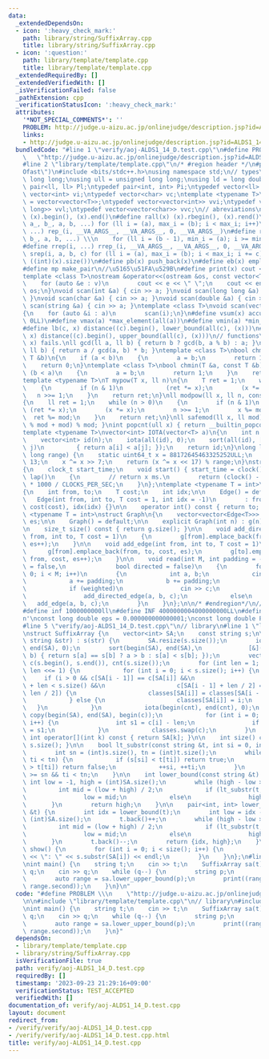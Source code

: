 ```yaml
---
data:
  _extendedDependsOn:
  - icon: ':heavy_check_mark:'
    path: library/string/SuffixArray.cpp
    title: library/string/SuffixArray.cpp
  - icon: ':question:'
    path: library/template/template.cpp
    title: library/template/template.cpp
  _extendedRequiredBy: []
  _extendedVerifiedWith: []
  _isVerificationFailed: false
  _pathExtension: cpp
  _verificationStatusIcon: ':heavy_check_mark:'
  attributes:
    '*NOT_SPECIAL_COMMENTS*': ''
    PROBLEM: http://judge.u-aizu.ac.jp/onlinejudge/description.jsp?id=ALDS1_14_D
    links:
    - http://judge.u-aizu.ac.jp/onlinejudge/description.jsp?id=ALDS1_14_D
  bundledCode: "#line 1 \"verify/aoj-ALDS1_14_D.test.cpp\"\n#define PROBLEM \\\n \
    \   \"http://judge.u-aizu.ac.jp/onlinejudge/description.jsp?id=ALDS1_14_D\"\n\n\
    #line 2 \"library/template/template.cpp\"\n/* #region header */\n#pragma GCC optimize(\"\
    Ofast\")\n#include <bits/stdc++.h>\nusing namespace std;\n// types\nusing ll =\
    \ long long;\nusing ull = unsigned long long;\nusing ld = long double;\ntypedef\
    \ pair<ll, ll> Pl;\ntypedef pair<int, int> Pi;\ntypedef vector<ll> vl;\ntypedef\
    \ vector<int> vi;\ntypedef vector<char> vc;\ntemplate <typename T>\nusing mat\
    \ = vector<vector<T>>;\ntypedef vector<vector<int>> vvi;\ntypedef vector<vector<long\
    \ long>> vvl;\ntypedef vector<vector<char>> vvc;\n// abreviations\n#define all(x)\
    \ (x).begin(), (x).end()\n#define rall(x) (x).rbegin(), (x).rend()\n#define rep_(i,\
    \ a_, b_, a, b, ...) for (ll i = (a), max_i = (b); i < max_i; i++)\n#define rep(i,\
    \ ...) rep_(i, __VA_ARGS__, __VA_ARGS__, 0, __VA_ARGS__)\n#define rrep_(i, a_,\
    \ b_, a, b, ...) \\\n    for (ll i = (b - 1), min_i = (a); i >= min_i; i--)\n\
    #define rrep(i, ...) rrep_(i, __VA_ARGS__, __VA_ARGS__, 0, __VA_ARGS__)\n#define\
    \ srep(i, a, b, c) for (ll i = (a), max_i = (b); i < max_i; i += c)\n#define SZ(x)\
    \ ((int)(x).size())\n#define pb(x) push_back(x)\n#define eb(x) emplace_back(x)\n\
    #define mp make_pair\n//\u5165\u51FA\u529B\n#define print(x) cout << x << endl\n\
    template <class T>\nostream &operator<<(ostream &os, const vector<T> &v)\n{\n\
    \    for (auto &e : v)\n        cout << e << \" \";\n    cout << endl;\n    return\
    \ os;\n}\nvoid scan(int &a) { cin >> a; }\nvoid scan(long long &a) { cin >> a;\
    \ }\nvoid scan(char &a) { cin >> a; }\nvoid scan(double &a) { cin >> a; }\nvoid\
    \ scan(string &a) { cin >> a; }\ntemplate <class T>\nvoid scan(vector<T> &a)\n\
    {\n    for (auto &i : a)\n        scan(i);\n}\n#define vsum(x) accumulate(all(x),\
    \ 0LL)\n#define vmax(a) *max_element(all(a))\n#define vmin(a) *min_element(all(a))\n\
    #define lb(c, x) distance((c).begin(), lower_bound(all(c), (x)))\n#define ub(c,\
    \ x) distance((c).begin(), upper_bound(all(c), (x)))\n// functions\n// gcd(0,\
    \ x) fails.\nll gcd(ll a, ll b) { return b ? gcd(b, a % b) : a; }\nll lcm(ll a,\
    \ ll b) { return a / gcd(a, b) * b; }\ntemplate <class T>\nbool chmax(T &a, const\
    \ T &b)\n{\n    if (a < b)\n    {\n        a = b;\n        return 1;\n    }\n\
    \    return 0;\n}\ntemplate <class T>\nbool chmin(T &a, const T &b)\n{\n    if\
    \ (b < a)\n    {\n        a = b;\n        return 1;\n    }\n    return 0;\n}\n\
    template <typename T>\nT mypow(T x, ll n)\n{\n    T ret = 1;\n    while (n > 0)\n\
    \    {\n        if (n & 1)\n            (ret *= x);\n        (x *= x);\n     \
    \   n >>= 1;\n    }\n    return ret;\n}\nll modpow(ll x, ll n, const ll mod)\n\
    {\n    ll ret = 1;\n    while (n > 0)\n    {\n        if (n & 1)\n           \
    \ (ret *= x);\n        (x *= x);\n        n >>= 1;\n        x %= mod;\n      \
    \  ret %= mod;\n    }\n    return ret;\n}\nll safemod(ll x, ll mod) { return (x\
    \ % mod + mod) % mod; }\nint popcnt(ull x) { return __builtin_popcountll(x); }\n\
    template <typename T>\nvector<int> IOTA(vector<T> a)\n{\n    int n = a.size();\n\
    \    vector<int> id(n);\n    iota(all(id), 0);\n    sort(all(id), [&](int i, int\
    \ j)\n         { return a[i] < a[j]; });\n    return id;\n}\nlong long xor64(long\
    \ long range) {\n    static uint64_t x = 88172645463325252ULL;\n    x ^= x <<\
    \ 13;\n    x ^= x >> 7;\n    return (x ^= x << 17) % range;\n}\nstruct Timer\n\
    {\n    clock_t start_time;\n    void start() { start_time = clock(); }\n    int\
    \ lap()\n    {\n        // return x ms.\n        return (clock() - start_time)\
    \ * 1000 / CLOCKS_PER_SEC;\n    }\n};\ntemplate <typename T = int>\nstruct Edge\n\
    {\n    int from, to;\n    T cost;\n    int idx;\n\n    Edge() = default;\n\n \
    \   Edge(int from, int to, T cost = 1, int idx = -1)\n        : from(from), to(to),\
    \ cost(cost), idx(idx) {}\n\n    operator int() const { return to; }\n};\n\ntemplate\
    \ <typename T = int>\nstruct Graph\n{\n    vector<vector<Edge<T>>> g;\n    int\
    \ es;\n\n    Graph() = default;\n\n    explicit Graph(int n) : g(n), es(0) {}\n\
    \n    size_t size() const { return g.size(); }\n\n    void add_directed_edge(int\
    \ from, int to, T cost = 1)\n    {\n        g[from].emplace_back(from, to, cost,\
    \ es++);\n    }\n\n    void add_edge(int from, int to, T cost = 1)\n    {\n  \
    \      g[from].emplace_back(from, to, cost, es);\n        g[to].emplace_back(to,\
    \ from, cost, es++);\n    }\n\n    void read(int M, int padding = -1, bool weighted\
    \ = false,\n              bool directed = false)\n    {\n        for (int i =\
    \ 0; i < M; i++)\n        {\n            int a, b;\n            cin >> a >> b;\n\
    \            a += padding;\n            b += padding;\n            T c = T(1);\n\
    \            if (weighted)\n                cin >> c;\n            if (directed)\n\
    \                add_directed_edge(a, b, c);\n            else\n             \
    \   add_edge(a, b, c);\n        }\n    }\n};\n\n/* #endregion*/\n// constant\n\
    #define inf 1000000000ll\n#define INF 4000000004000000000LL\n#define endl '\\\
    n'\nconst long double eps = 0.000000000000001;\nconst long double PI = 3.141592653589793;\n\
    #line 5 \"verify/aoj-ALDS1_14_D.test.cpp\"\n// library\n#line 1 \"library/string/SuffixArray.cpp\"\
    \nstruct SuffixArray {\n    vector<int> SA;\n    const string s;\n\n    SuffixArray(const\
    \ string &str) : s(str) {\n        SA.resize(s.size());\n        iota(begin(SA),\
    \ end(SA), 0);\n        sort(begin(SA), end(SA),\n             [&](int a, int\
    \ b) { return s[a] == s[b] ? a > b : s[a] < s[b]; });\n        vector<int> classes(s.size()),\
    \ c(s.begin(), s.end()), cnt(s.size());\n        for (int len = 1; len < s.size();\
    \ len <<= 1) {\n            for (int i = 0; i < s.size(); i++) {\n           \
    \     if (i > 0 && c[SA[i - 1]] == c[SA[i]] &&\n                    SA[i - 1]\
    \ + len < s.size() &&\n                    c[SA[i - 1] + len / 2] == c[SA[i] +\
    \ len / 2]) {\n                    classes[SA[i]] = classes[SA[i - 1]];\n    \
    \            } else {\n                    classes[SA[i]] = i;\n             \
    \   }\n            }\n            iota(begin(cnt), end(cnt), 0);\n           \
    \ copy(begin(SA), end(SA), begin(c));\n            for (int i = 0; i < s.size();\
    \ i++) {\n                int s1 = c[i] - len;\n                if (s1 >= 0) SA[cnt[classes[s1]]++]\
    \ = s1;\n            }\n            classes.swap(c);\n        }\n    }\n\n   \
    \ int operator[](int k) const { return SA[k]; }\n\n    int size() const { return\
    \ s.size(); }\n\n    bool lt_substr(const string &t, int si = 0, int ti = 0) {\n\
    \        int sn = (int)s.size(), tn = (int)t.size();\n        while (si < sn &&\
    \ ti < tn) {\n            if (s[si] < t[ti]) return true;\n            if (s[si]\
    \ > t[ti]) return false;\n            ++si, ++ti;\n        }\n        return si\
    \ >= sn && ti < tn;\n    }\n\n    int lower_bound(const string &t) {\n       \
    \ int low = -1, high = (int)SA.size();\n        while (high - low > 1) {\n   \
    \         int mid = (low + high) / 2;\n            if (lt_substr(t, SA[mid]))\n\
    \                low = mid;\n            else\n                high = mid;\n \
    \       }\n        return high;\n    }\n\n    pair<int, int> lower_upper_bound(string\
    \ &t) {\n        int idx = lower_bound(t);\n        int low = idx - 1, high =\
    \ (int)SA.size();\n        t.back()++;\n        while (high - low > 1) {\n   \
    \         int mid = (low + high) / 2;\n            if (lt_substr(t, SA[mid]))\n\
    \                low = mid;\n            else\n                high = mid;\n \
    \       }\n        t.back()--;\n        return {idx, high};\n    }\n\n    void\
    \ show() {\n        for (int i = 0; i < size(); i++) {\n            cout << i\
    \ << \": \" << s.substr(SA[i]) << endl;\n        }\n    }\n};\n#line 7 \"verify/aoj-ALDS1_14_D.test.cpp\"\
    \nint main() {\n    string t;\n    cin >> t;\n    SuffixArray sa(t);\n    int\
    \ q;\n    cin >> q;\n    while (q--) {\n        string p;\n        cin >> p;\n\
    \        auto range = sa.lower_upper_bound(p);\n        print((range.first !=\
    \ range.second));\n    }\n}\n"
  code: "#define PROBLEM \\\n    \"http://judge.u-aizu.ac.jp/onlinejudge/description.jsp?id=ALDS1_14_D\"\
    \n\n#include \"library/template/template.cpp\"\n// library\n#include \"library/string/SuffixArray.cpp\"\
    \nint main() {\n    string t;\n    cin >> t;\n    SuffixArray sa(t);\n    int\
    \ q;\n    cin >> q;\n    while (q--) {\n        string p;\n        cin >> p;\n\
    \        auto range = sa.lower_upper_bound(p);\n        print((range.first !=\
    \ range.second));\n    }\n}"
  dependsOn:
  - library/template/template.cpp
  - library/string/SuffixArray.cpp
  isVerificationFile: true
  path: verify/aoj-ALDS1_14_D.test.cpp
  requiredBy: []
  timestamp: '2023-09-23 21:29:16+09:00'
  verificationStatus: TEST_ACCEPTED
  verifiedWith: []
documentation_of: verify/aoj-ALDS1_14_D.test.cpp
layout: document
redirect_from:
- /verify/verify/aoj-ALDS1_14_D.test.cpp
- /verify/verify/aoj-ALDS1_14_D.test.cpp.html
title: verify/aoj-ALDS1_14_D.test.cpp
---
```

